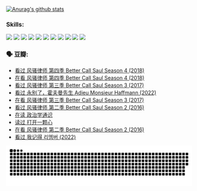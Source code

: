 
[![Anurag's github stats](https://github-readme-stats.vercel.app/api?username=w940853815)](https://github.com/anuraghazra/github-readme-stats)

### Skills:

<code><img height="32" src="https://cdn.jsdelivr.net/npm/simple-icons@v5/icons/python.svg"></code>
<code><img height="32" src="https://cdn.jsdelivr.net/npm/simple-icons@v5/icons/javascript.svg"></code>
<code><img height="32" src="https://cdn.jsdelivr.net/npm/simple-icons@v5/icons/django.svg"></code>
<code><img height="32" src="https://cdn.jsdelivr.net/npm/simple-icons@v5/icons/flask.svg"></code>
<code><img height="32" src="https://cdn.jsdelivr.net/npm/simple-icons@v5/icons/vuetify.svg"></code>
<code><img height="32" src="https://cdn.jsdelivr.net/npm/simple-icons@v5/icons/git.svg"></code>
<code><img height="32" src="https://cdn.jsdelivr.net/npm/simple-icons@v5/icons/docker.svg"></code>
<code><img height="32" src="https://cdn.jsdelivr.net/npm/simple-icons@v5/icons/postgresql.svg"></code>
<code><img height="32" src="https://cdn.jsdelivr.net/npm/simple-icons@v5/icons/elasticsearch.svg"></code>
<code><img height="32" src="https://cdn.jsdelivr.net/npm/simple-icons@v5/icons/macos.svg"></code>
<code><img height="32" src="https://cdn.jsdelivr.net/npm/simple-icons@v5/icons/linux.svg"></code>

### 🗣 豆瓣:

<!-- DOUBAN-ACTIVITIES:START -->
- [看过 风骚律师 第四季 Better Call Saul Season 4‎ (2018)](https://www.douban.com/people/136069238/status/4087305798/?_i=72103248)
- [在看 风骚律师 第四季 Better Call Saul Season 4‎ (2018)](https://www.douban.com/people/136069238/status/4085268768/?_i=72103248)
- [看过 风骚律师 第三季 Better Call Saul Season 3‎ (2017)](https://www.douban.com/people/136069238/status/4084947711/?_i=72103248)
- [看过 永别了，霍夫曼先生 Adieu Monsieur Haffmann‎ (2022)](https://www.douban.com/people/136069238/status/4082103836/?_i=72103248)
- [在看 风骚律师 第三季 Better Call Saul Season 3‎ (2017)](https://www.douban.com/people/136069238/status/4080914219/?_i=72103248)
- [看过 风骚律师 第二季 Better Call Saul Season 2‎ (2016)](https://www.douban.com/people/136069238/status/4080913787/?_i=72103248)
- [在读 政治学通识](https://www.douban.com/people/136069238/status/4079807580/?_i=72103248)
- [读过 打开一颗心](https://www.douban.com/people/136069238/status/4079806351/?_i=72103248)
- [在看 风骚律师 第二季 Better Call Saul Season 2‎ (2016)](https://www.douban.com/people/136069238/status/4076700321/?_i=72103248)
- [看过 我记得 리멤버‎ (2022)](https://www.douban.com/people/136069238/status/4075901098/?_i=72103248)
<!-- DOUBAN-ACTIVITIES:END -->


![Snake animation](https://raw.githubusercontent.com/w940853815/w940853815/output/github-contribution-grid-snake.svg)

<!--
**w940853815/w940853815** is a ✨ _special_ ✨ repository because its `README.md` (this file) appears on your GitHub profile.

Here are some ideas to get you started:

- 🔭 I’m currently working on ...
- 🌱 I’m currently learning ...
- 👯 I’m looking to collaborate on ...
- 🤔 I’m looking for help with ...
- 💬 Ask me about ...
- 📫 How to reach me: ...
- 😄 Pronouns: ...
- ⚡ Fun fact: ...
-->
